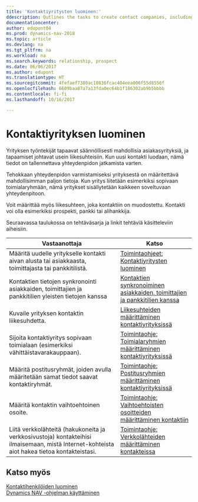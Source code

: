 ```yaml
---
title: 'Kontaktiyritysten luominen:'
ddescription: Outlines the tasks to create contact companies, including assigning relevant data about prospects and defining the business relationships you have with companies.
documentationcenter: 
author: edupont04
ms.prod: dynamics-nav-2018
ms.topic: article
ms.devlang: na
ms.tgt_pltfrm: na
ms.workload: na
ms.search.keywords: relationship, prospect
ms.date: 06/06/2017
ms.author: edupont
ms.translationtype: HT
ms.sourcegitcommit: 4fefaef7380ac10836fcac404eea006f55d8556f
ms.openlocfilehash: 6609baa87a7a13fda0ec64b1f186302ab9b5bbbb
ms.contentlocale: fi-fi
ms.lasthandoff: 10/16/2017

---
```

# <a name="creating-contact-companies"></a>Kontaktiyrityksen luominen
Yrityksen työntekijät tapaavat säännöllisesti mahdollisia asiakasyrityksiä, ja tapaamiset johtavat usein liikesuhteisiin. Kun uusi kontakti luodaan, nämä tiedot on tallennettava yhteydenpidon jatkamista varten.

Tehokkaan yhteydenpidon varmistamiseksi yrityksestä on määritettävä mahdollisimman paljon tietoja. Kun yritys liitetään esimerkiksi sopivaan toimialaryhmään, nämä yritykset sisällytetään kaikkeen soveltuvaan yhteydenpitoon.

Voit määrittää myös liikesuhteen, joka kontaktiin on muodostettu. Kontakti voi olla esimerkiksi prospekti, pankki tai alihankkija.

Seuraavassa taulukossa on tehtäväsarja ja linkit tehtäviä käsitteleviin aiheisiin. 

| Vastaanottaja | Katso |
| --- | --- |
| Määritä uudelle yritykselle kontakti aivan alusta tai asiakkaasta, toimittajasta tai pankkitilistä. |[Toimintaohjeet: Kontaktiyritysten luominen](marketing-how-create-contact-companies.md) |
| Kontaktien tietojen synkronointi asiakkaiden, toimittajien ja pankkitilien yleisten tietojen kanssa |[Kontaktien synkronoiminen asiakkaiden, toimittajien ja pankkitilien kanssa](marketing-synchronize-contacts-customers-vendors-bank-accounts.md) |
| Kuvaile yrityksen kontaktin liikesuhdetta. |[Liikesuhteiden määrittäminen kontaktiyrityksissä](marketing-business-relations.md) |
| Sijoita kontaktiyritys sopivaan toimialaan (esimerkiksi vähittäistavarakauppaan). |[Toimintaohje: Toimialaryhmien määrittäminen kontaktiyrityksissä](marketing-industry-groups.md) |
| Määritä postitusryhmät, joiden avulla määritetään samat tiedot saavat kontaktiryhmät. |[Toimintaohje: Postitusryhmien määrittäminen kontaktiyrityksissä](marketing-mailing-groups.md) |
| Määritä kontaktin vaihtoehtoinen osoite. |[Toimintaohje: Vaihtoehtoisten osoitteiden määrittäminen kontaktiin](marketing-how-assign-alternate-address.md) |
| Liitä verkkolähteitä (hakukoneita ja verkkosivustoja) kontakteihisi ilmaisemaan, mistä Internet-kohteista aiot hakea tietoa kontakteistasi. |[Toimintaohje: Verkkolähteiden määrittäminen kontakteissa](marketing-web-sources.md) |

## <a name="see-also"></a>Katso myös
[Kontaktihenkilöiden luominen](marketing-create-contact-persons.md)   
[Dynamics NAV -ohjelman käyttäminen](ui-work-product.md)


